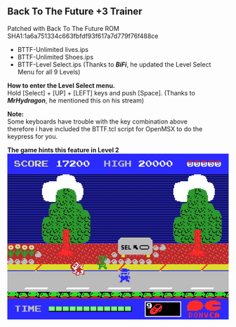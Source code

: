 ## Back To The Future +3 Trainer

Patched with Back To The Future ROM SHA1:1a6a751334c663fbfdf93f617a7d779f76f488ce

- BTTF-Unlimited lives.ips
- BTTF-Unlimited Shoes.ips
- BTTF-Level Select.ips (Thanks to **_BiFi_**, he updated the Level Select Menu for all 9 Levels)


 **How to enter the Level Select menu.**  
Hold [Select] + [UP] + [LEFT] keys and push [Space]. (Thanks to **_MrHydragon_**, he mentioned this on his stream)  

**Note:**  
Some keyboards have trouble with the key combination above  
therefore i have included the BTTF.tcl script for OpenMSX to do the keypress for you.  


**The game hints this feature in Level 2**  
![alt text](https://github.com/Bagster/Projects/blob/master/MSX/IPS%20Patches/Back%20To%20The%20Future%20%2B3%20Trainer/BTTF.jpg "Ghost Splash Screen")
